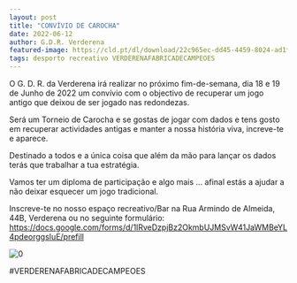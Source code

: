 ```yaml
---
layout: post
title: "CONVÍVIO DE CAROCHA"
date: 2022-06-12
author: G.D.R. Verderena
featured-image: https://cld.pt/dl/download/22c965ec-dd45-4459-8024-ad1ff86c80d2/Convivio_carocha.png
tags: desporto recreativo VERDERENAFABRICADECAMPEOES
---
```


O G. D. R. da Verderena irá realizar no próximo fim-de-semana, dia 18 e 19 de Junho de 2022 um convívio com o objectivo de recuperar um jogo antigo que deixou de ser jogado nas redondezas.

Será um Torneio de Carocha e se gostas de jogar com dados e tens gosto em recuperar actividades antigas e manter a nossa história viva, increve-te e aparece.

Destinado a todos e a única coisa que além da mão para lançar os dados terás que trabalhar a tua estratégia.

Vamos ter um diploma de participação e algo mais ... afinal estás a ajudar a não deixar esquecer um jogo tradicional.

Inscreve-te no nosso espaço recreativo/Bar na Rua Armindo de Almeida, 44B, Verderena ou no seguinte formulário: https://docs.google.com/forms/d/1lRveDzpjBz2OkmbUJMSvW41JaWMBeYL4pdeorggsIuE/prefill
 
![0](https://cld.pt/dl/download/22c965ec-dd45-4459-8024-ad1ff86c80d2/Convivio_carocha.png)

#VERDERENAFABRICADECAMPEOES
